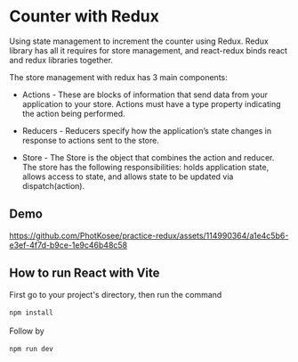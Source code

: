 # Counter with Redux

Using state management to increment the counter using Redux. Redux library has all it requires for store management, and react-redux binds react and redux libraries together.

The store management with redux has 3 main components:

- Actions - These are blocks of information that send data from your application to your store. Actions must have a type property indicating the action being performed.

- Reducers - Reducers specify how the application’s state changes in response to actions sent to the store.

- Store - The Store is the object that combines the action and reducer. The store has the following responsibilities: holds application state, allows access to state, and allows state to be updated via dispatch(action).

## Demo


https://github.com/PhotKosee/practice-redux/assets/114990364/a1e4c5b6-e3ef-4f7d-b9ce-1e9c46b48c58



## How to run React with Vite
First go to your project's directory, then run the command <br /><br />
`npm install` <br /><br />
Follow by <br /><br />
`npm run dev`
